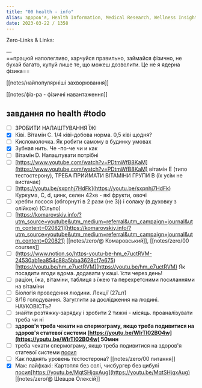 ```yaml
---
title: "00 health - info"
Alias: здоров'я, Health Information, Medical Research, Wellness Insights
date: 2023-03-22 / 1358  
---
```

Zero-Links & Links:  


—  
==працюй наполегливо, харчуйся правильно, займайся фізично, не бухай багато, купуй лише те, що можеш дозволити. Це не я ядерна фізика==  

[[notes/найпопулярніші захворювання]]

[[notes/фіз-ра - фізичні навантаження]]








## завдання по health #todo 
- [ ] ЗРОБИТИ НАЛАШТУВАННЯ ЇЖІ
- [x] Ківі. Вітамін С. 1/4 ківі-добова норма. 0,5 ківі щодня? 
- [ ] Кисломолочка. Як робити самому в будинку умовах
- [x] Зубная нить. Че -по-че чи и как
- [ ] Вітамін D. Налаштувати потрібні
- [ ] [https://www.youtube.com/watch?v=PDtmWfB8KaM](https://www.youtube.com/watch?v=PDtmWfB8KaM) вітамін Е (типо тестостерону), ТРЕБА ПРИЙМАТИ ВІТАМІНИ ГРУПИ B (їх усім не вистачає)
- [ ] [https://youtu.be/sxpnhj7HdFk](https://youtu.be/sxpnhj7HdFk) Куркума, C, d, цинк, селен 42хв - які фрукти, овочі
- [ ] хребти лосося (обгорнуті в 2 рази (не 3)) і солаку (в духовку з олійкою) (Сільпо)
- [ ] [](https://komarovskiy.info/?utm_source=youtube&utm_medium=referral&utm_campaign=journal&utm_content=020821)[https://komarovskiy.info/?utm_source=youtube&utm_medium=referral&utm_campaign=journal&utm_content=020821](https://komarovskiy.info/?utm_source=youtube&utm_medium=referral&utm_campaign=journal&utm_content=020821) [[notes/zero/@ Комаровський]], [[notes/zero/00 courses]] 
- [ ] (https://www.notion.so/https-youtu-be-hm_e7uctRVM-24530ab1ea854c88a5bba3628cf7e675)[https://youtu.be/hm_e7uctRVM](https://youtu.be/hm_e7uctRVM) Як посадити ягоди вдома. додавати у каші. їсти через день!
- [ ] раціон, їжа, вітаміни, таблиця з їжею та перехретсними посиланнями на вітаміни
- [ ] Біологія проведення людини. Лекції (27шт)
- [ ] 8/16 голодування. Загуглити за дослідження на людині. НАУКОВІСТЬ?
- [ ] знайти розтяжку-зарядку і зробити 2 тижні - місяць. проаналізувати треба чи ні
- [ ] **здоров'я треба чекати на спермограму, якщо треба подивитися на здоров'я статевої системи [https://youtu.be/WlrTI02BO4w](https://youtu.be/WlrTI02BO4w) 50мин**
- [ ] треба чекати спермограму, якщо треба подивитися на здоров'я статевої системи [посил](https://youtu.be/WlrTI02BO4w) 
- [ ] Как поднять уровень тестостерона? [[notes/zero/00 питання]]
- [x] Мак: лайфхакі: Картопля без солі, чисбургер без цибулі [посил](https://youtu.be/MqtSHjqxAug)[https://youtu.be/MqtSHjqxAug](https://youtu.be/MqtSHjqxAug) [[notes/zero/@ Шевцов Олексій]]